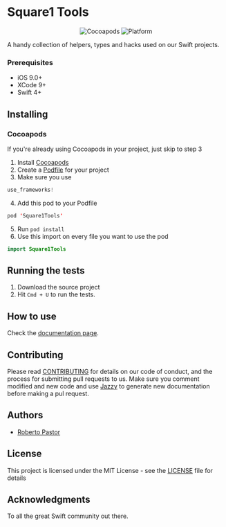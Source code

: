 # Square1 Tools

<p align="center">
<img src="https://img.shields.io/cocoapods/v/Square1Tools.svg" alt="Cocoapods"/>
<img src="https://img.shields.io/badge/platform-ios-red.svg" alt="Platform"/>
</p>

A handy collection of helpers, types and hacks used on our Swift projects.

### Prerequisites

* iOS 9.0+
* XCode 9+
* Swift 4+

## Installing

### Cocoapods

If you're already using Cocoapods in your project, just skip to step 3
1. Install [Cocoapods](https://guides.cocoapods.org/using/getting-started.html)
2. Create a [Podfile](https://guides.cocoapods.org/using/using-cocoapods.html) for your project
3. Make sure you use 
```swift
use_frameworks!
```
4. Add this pod to your Podfile
```swift
pod 'Square1Tools'
```
5. Run ```pod install```
6. Use this import on every file you want to use the pod
```swift
import Square1Tools
```

## Running the tests

1. Download the source project
2. Hit ```Cmd + U``` to run the tests.

## How to use

Check the [documentation page](http://htmlpreview.github.io/?https://github.com/square1-io/Square1-iOS-Tools/blob/master/docs/index.html).

## Contributing

Please read [CONTRIBUTING](CONTRIBUTING.md) for details on our code of conduct, and the process for submitting pull requests to us.
Make sure you comment modified and new code and use [Jazzy](https://github.com/realm/jazzy) to generate new documentation before making a pul request.

## Authors

* [Roberto Pastor](https://github.com/WedgeSparda)

## License

This project is licensed under the MIT License - see the [LICENSE](LICENSE.md) file for details

## Acknowledgments

To all the great Swift community out there.